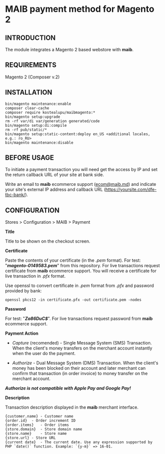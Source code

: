 # MAIB payment method for Magento 2

INTRODUCTION
------------
The module integrates a Magento 2 based webstore with **maib**.

REQUIREMENTS
------------
Magento 2 (Composer v.2)

INSTALLATION
------------
```
bin/magento maintenance:enable
composer clear-cache
composer require kostealupu/maibmagento:*
bin/magento setup:upgrade
rm -rf var/di var/generation generated/code
bin/magento setup:di:compile
rm -rf pub/static/*
bin/magento setup:static-content:deploy en_US <additional locales, e.g.: ro_RU>
bin/magento maintenance:disable
```
BEFORE USAGE
-------------
To initiate a payment transaction you will need get the access by IP and set the return callback URL of your site at bank side.

Write an email to **maib** ecommerce support (ecom@maib.md) and indicate your site's external IP address and callback URL (https://yoursite.com/dfe-tbc-bank/).

CONFIGURATION
-------------
Stores > Configuration > MAIB > Payment

**Title**

Title to be shown on the checkout screen.

**Certificate**

Paste the contents of your certificate (in the *.pem* format). For test: "***magento-0149583.pem***" from this repository. 
For live transactions request certificate from <b>maib</b> ecommerce support. You will receive a certificate for live transaction in *.pfx* format.

 Use openssl to convert certificate in *.pem* format from *.pfx* and password provided by bank:
 ```
 openssl pkcs12 -in certificate.pfx -out certificate.pem -nodes
 ```
**Password**

For test: "***Za86DuC$***". For live transactions request password from **maib** ecommerce support.

**Payment Action**

* *Capture* (recomended) - Single Message System (SMS) Transaction. When the client's money transfers on the merchant account instantly when the user do the payment.

* *Authorize* - Dual Message System (DMS) Transaction. When the client's money has been blocked on their account and later merchant can confirm that transaction (in order invoice) to money transfer on the merchant account. 

***Authorize is not compatible with Apple Pay and Google Pay!***

**Description**

Transaction description displayed in the **maib** merchant interface.
```
{customer.name}	- Customer name
{order.id}	- Order increment ID
{order.items}	- Order items
{store.domain}	- Store domain name
{store.name}	- Store name
{store.url}	- Store URL
{current date}	- The current date. Use any expression supported by PHP `date()` function. Example: `{y-m}` => 16-01.
```
